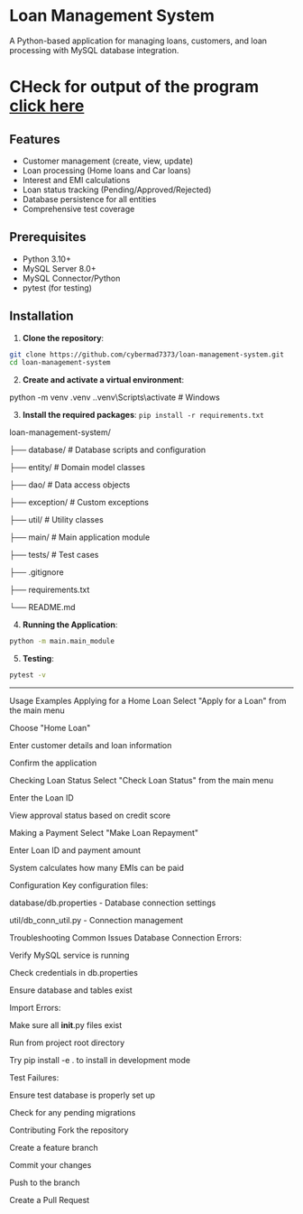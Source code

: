 # Loan Management System

A Python-based application for managing loans, customers, and loan processing with MySQL database integration.

# CHeck for output of the program [click here](https://github.com/cybermad7373/Hexaware_Practice_codes/wiki/Python-Coding-challenge-Output)

## Features

- Customer management (create, view, update)
- Loan processing (Home loans and Car loans)
- Interest and EMI calculations
- Loan status tracking (Pending/Approved/Rejected)
- Database persistence for all entities
- Comprehensive test coverage

## Prerequisites

- Python 3.10+
- MySQL Server 8.0+
- MySQL Connector/Python
- pytest (for testing)

## Installation

1. **Clone the repository**:
```bash
git clone https://github.com/cybermad7373/loan-management-system.git
cd loan-management-system
```
2. **Create and activate a virtual environment**:

python -m venv .venv
.\.venv\Scripts\activate  # Windows

3. **Install the required packages**:
```pip install -r requirements.txt```

loan-management-system/

├── database/           # Database scripts and configuration

├── entity/             # Domain model classes

├── dao/                # Data access objects

├── exception/          # Custom exceptions

├── util/               # Utility classes

├── main/               # Main application module

├── tests/              # Test cases

├── .gitignore

├── requirements.txt

└── README.md

4. **Running the Application**:
```bash
python -m main.main_module
```
5. **Testing**:
```bash
pytest -v
```

***

Usage Examples
Applying for a Home Loan
Select "Apply for a Loan" from the main menu

Choose "Home Loan"

Enter customer details and loan information

Confirm the application

Checking Loan Status
Select "Check Loan Status" from the main menu

Enter the Loan ID

View approval status based on credit score

Making a Payment
Select "Make Loan Repayment"

Enter Loan ID and payment amount

System calculates how many EMIs can be paid

Configuration
Key configuration files:

database/db.properties - Database connection settings

util/db_conn_util.py - Connection management

Troubleshooting
Common Issues
Database Connection Errors:

Verify MySQL service is running

Check credentials in db.properties

Ensure database and tables exist

Import Errors:

Make sure all __init__.py files exist

Run from project root directory

Try pip install -e . to install in development mode

Test Failures:

Ensure test database is properly set up

Check for any pending migrations

Contributing
Fork the repository

Create a feature branch

Commit your changes

Push to the branch

Create a Pull Request